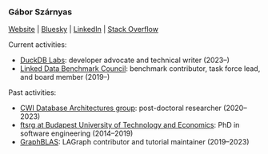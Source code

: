 ### Gábor Szárnyas

[Website](https://szarnyasg.github.io/) | [Bluesky](https://bsky.app/profile/szarnyasg.org) | [LinkedIn](https://www.linkedin.com/in/szarnyasg/) | [Stack Overflow](https://stackoverflow.com/users/3580502/gabor-szarnyas)

Current activities:

* [DuckDB Labs](https://duckdblabs.com/): developer advocate and technical writer (2023–)
* [Linked Data Benchmark Council](https://github.com/ldbc/): benchmark contributor, task force lead, and board member (2019–)

Past activities:

* [CWI Database Architectures group](https://github.com/cwida): post-doctoral researcher (2020–2023)
* [ftsrg at Budapest University of Technology and Economics](https://github.com/ftsrg): PhD in software engineering (2014–2019)
* [GraphBLAS](https://github.com/GraphBLAS/): LAGraph contributor and tutorial maintainer (2019–2023)
